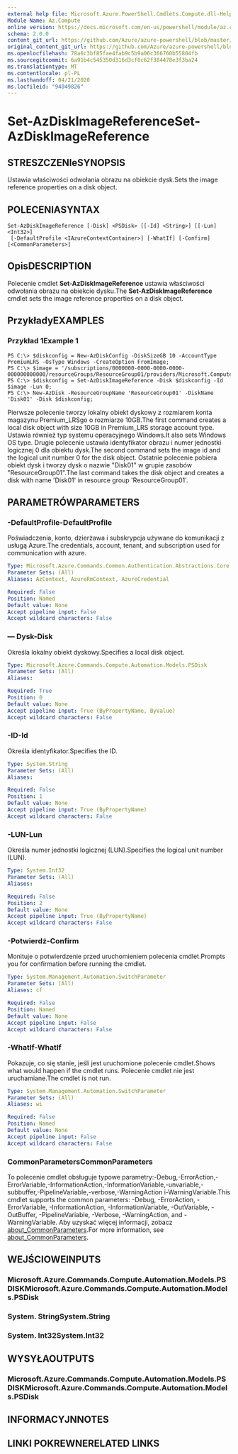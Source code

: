 ```yaml
---
external help file: Microsoft.Azure.PowerShell.Cmdlets.Compute.dll-Help.xml
Module Name: Az.Compute
online version: https://docs.microsoft.com/en-us/powershell/module/az.compute/set-azdiskimagereference
schema: 2.0.0
content_git_url: https://github.com/Azure/azure-powershell/blob/master/src/Compute/Compute/help/Set-AzDiskImageReference.md
original_content_git_url: https://github.com/Azure/azure-powershell/blob/master/src/Compute/Compute/help/Set-AzDiskImageReference.md
ms.openlocfilehash: 78a6c3bf85fae4fab9c5b9a06c366760b55804fb
ms.sourcegitcommit: 6a91b4c545350d316d3cf8c62f384478e3f3ba24
ms.translationtype: MT
ms.contentlocale: pl-PL
ms.lasthandoff: 04/21/2020
ms.locfileid: "94049826"
---
```

# <span data-ttu-id="ffe84-101">Set-AzDiskImageReference</span><span class="sxs-lookup"><span data-stu-id="ffe84-101">Set-AzDiskImageReference</span></span>

## <span data-ttu-id="ffe84-102">STRESZCZENIe</span><span class="sxs-lookup"><span data-stu-id="ffe84-102">SYNOPSIS</span></span>
<span data-ttu-id="ffe84-103">Ustawia właściwości odwołania obrazu na obiekcie dysk.</span><span class="sxs-lookup"><span data-stu-id="ffe84-103">Sets the image reference properties on a disk object.</span></span>

## <span data-ttu-id="ffe84-104">POLECENIA</span><span class="sxs-lookup"><span data-stu-id="ffe84-104">SYNTAX</span></span>

```
Set-AzDiskImageReference [-Disk] <PSDisk> [[-Id] <String>] [[-Lun] <Int32>]
 [-DefaultProfile <IAzureContextContainer>] [-WhatIf] [-Confirm] [<CommonParameters>]
```

## <span data-ttu-id="ffe84-105">Opis</span><span class="sxs-lookup"><span data-stu-id="ffe84-105">DESCRIPTION</span></span>
<span data-ttu-id="ffe84-106">Polecenie cmdlet **Set-AzDiskImageReference** ustawia właściwości odwołania obrazu na obiekcie dysku.</span><span class="sxs-lookup"><span data-stu-id="ffe84-106">The **Set-AzDiskImageReference** cmdlet sets the image reference properties on a disk object.</span></span>

## <span data-ttu-id="ffe84-107">Przykłady</span><span class="sxs-lookup"><span data-stu-id="ffe84-107">EXAMPLES</span></span>

### <span data-ttu-id="ffe84-108">Przykład 1</span><span class="sxs-lookup"><span data-stu-id="ffe84-108">Example 1</span></span>
```
PS C:\> $diskconfig = New-AzDiskConfig -DiskSizeGB 10 -AccountType PremiumLRS -OsType Windows -CreateOption FromImage;
PS C:\> $image = '/subscriptions/0000000-0000-0000-0000-000000000000/resourceGroups/ResourceGroup01/providers/Microsoft.Compute/images/TestImage123';        
PS C:\> $diskconfig = Set-AzDiskImageReference -Disk $diskconfig -Id $image -Lun 0;
PS C:\> New-AzDisk -ResourceGroupName 'ResourceGroup01' -DiskName 'Disk01' -Disk $diskconfig;
```

<span data-ttu-id="ffe84-109">Pierwsze polecenie tworzy lokalny obiekt dyskowy z rozmiarem konta magazynu Premium_LRSgo o rozmiarze 10GB.</span><span class="sxs-lookup"><span data-stu-id="ffe84-109">The first command creates a local disk object with size 10GB in Premium_LRS storage account type.</span></span>  <span data-ttu-id="ffe84-110">Ustawia również typ systemu operacyjnego Windows.</span><span class="sxs-lookup"><span data-stu-id="ffe84-110">It also sets Windows OS type.</span></span>
<span data-ttu-id="ffe84-111">Drugie polecenie ustawia identyfikator obrazu i numer jednostki logicznej 0 dla obiektu dysk.</span><span class="sxs-lookup"><span data-stu-id="ffe84-111">The second command sets the image id and the logical unit number 0 for the disk object.</span></span>
<span data-ttu-id="ffe84-112">Ostatnie polecenie pobiera obiekt dysk i tworzy dysk o nazwie "Disk01" w grupie zasobów "ResourceGroup01".</span><span class="sxs-lookup"><span data-stu-id="ffe84-112">The last command takes the disk object and creates a disk with name 'Disk01' in resource group 'ResourceGroup01'.</span></span>

## <span data-ttu-id="ffe84-113">PARAMETRÓW</span><span class="sxs-lookup"><span data-stu-id="ffe84-113">PARAMETERS</span></span>

### <span data-ttu-id="ffe84-114">-DefaultProfile</span><span class="sxs-lookup"><span data-stu-id="ffe84-114">-DefaultProfile</span></span>
<span data-ttu-id="ffe84-115">Poświadczenia, konto, dzierżawa i subskrypcja używane do komunikacji z usługą Azure.</span><span class="sxs-lookup"><span data-stu-id="ffe84-115">The credentials, account, tenant, and subscription used for communication with azure.</span></span>

```yaml
Type: Microsoft.Azure.Commands.Common.Authentication.Abstractions.Core.IAzureContextContainer
Parameter Sets: (All)
Aliases: AzContext, AzureRmContext, AzureCredential

Required: False
Position: Named
Default value: None
Accept pipeline input: False
Accept wildcard characters: False
```

### <span data-ttu-id="ffe84-116">— Dysk</span><span class="sxs-lookup"><span data-stu-id="ffe84-116">-Disk</span></span>
<span data-ttu-id="ffe84-117">Określa lokalny obiekt dyskowy.</span><span class="sxs-lookup"><span data-stu-id="ffe84-117">Specifies a local disk object.</span></span>

```yaml
Type: Microsoft.Azure.Commands.Compute.Automation.Models.PSDisk
Parameter Sets: (All)
Aliases:

Required: True
Position: 0
Default value: None
Accept pipeline input: True (ByPropertyName, ByValue)
Accept wildcard characters: False
```

### <span data-ttu-id="ffe84-118">-ID</span><span class="sxs-lookup"><span data-stu-id="ffe84-118">-Id</span></span>
<span data-ttu-id="ffe84-119">Określa identyfikator.</span><span class="sxs-lookup"><span data-stu-id="ffe84-119">Specifies the ID.</span></span>

```yaml
Type: System.String
Parameter Sets: (All)
Aliases:

Required: False
Position: 1
Default value: None
Accept pipeline input: True (ByPropertyName)
Accept wildcard characters: False
```

### <span data-ttu-id="ffe84-120">-LUN</span><span class="sxs-lookup"><span data-stu-id="ffe84-120">-Lun</span></span>
<span data-ttu-id="ffe84-121">Określa numer jednostki logicznej (LUN).</span><span class="sxs-lookup"><span data-stu-id="ffe84-121">Specifies the logical unit number (LUN).</span></span>

```yaml
Type: System.Int32
Parameter Sets: (All)
Aliases:

Required: False
Position: 2
Default value: None
Accept pipeline input: True (ByPropertyName)
Accept wildcard characters: False
```

### <span data-ttu-id="ffe84-122">-Potwierdź</span><span class="sxs-lookup"><span data-stu-id="ffe84-122">-Confirm</span></span>
<span data-ttu-id="ffe84-123">Monituje o potwierdzenie przed uruchomieniem polecenia cmdlet.</span><span class="sxs-lookup"><span data-stu-id="ffe84-123">Prompts you for confirmation before running the cmdlet.</span></span>

```yaml
Type: System.Management.Automation.SwitchParameter
Parameter Sets: (All)
Aliases: cf

Required: False
Position: Named
Default value: None
Accept pipeline input: False
Accept wildcard characters: False
```

### <span data-ttu-id="ffe84-124">-WhatIf</span><span class="sxs-lookup"><span data-stu-id="ffe84-124">-WhatIf</span></span>
<span data-ttu-id="ffe84-125">Pokazuje, co się stanie, jeśli jest uruchomione polecenie cmdlet.</span><span class="sxs-lookup"><span data-stu-id="ffe84-125">Shows what would happen if the cmdlet runs.</span></span> <span data-ttu-id="ffe84-126">Polecenie cmdlet nie jest uruchamiane.</span><span class="sxs-lookup"><span data-stu-id="ffe84-126">The cmdlet is not run.</span></span>

```yaml
Type: System.Management.Automation.SwitchParameter
Parameter Sets: (All)
Aliases: wi

Required: False
Position: Named
Default value: None
Accept pipeline input: False
Accept wildcard characters: False
```

### <span data-ttu-id="ffe84-127">CommonParameters</span><span class="sxs-lookup"><span data-stu-id="ffe84-127">CommonParameters</span></span>
<span data-ttu-id="ffe84-128">To polecenie cmdlet obsługuje typowe parametry:-Debug,-ErrorAction,-ErrorVariable,-InformationAction,-InformationVariable,-unvariable,-subbuffer,-PipelineVariable,-verbose,-WarningAction i-WarningVariable.</span><span class="sxs-lookup"><span data-stu-id="ffe84-128">This cmdlet supports the common parameters: -Debug, -ErrorAction, -ErrorVariable, -InformationAction, -InformationVariable, -OutVariable, -OutBuffer, -PipelineVariable, -Verbose, -WarningAction, and -WarningVariable.</span></span> <span data-ttu-id="ffe84-129">Aby uzyskać więcej informacji, zobacz [about_CommonParameters](http://go.microsoft.com/fwlink/?LinkID=113216).</span><span class="sxs-lookup"><span data-stu-id="ffe84-129">For more information, see [about_CommonParameters](http://go.microsoft.com/fwlink/?LinkID=113216).</span></span>

## <span data-ttu-id="ffe84-130">WEJŚCIOWE</span><span class="sxs-lookup"><span data-stu-id="ffe84-130">INPUTS</span></span>

### <span data-ttu-id="ffe84-131">Microsoft.Azure.Commands.Compute.Automation.Models.PSDISK</span><span class="sxs-lookup"><span data-stu-id="ffe84-131">Microsoft.Azure.Commands.Compute.Automation.Models.PSDisk</span></span>

### <span data-ttu-id="ffe84-132">System. String</span><span class="sxs-lookup"><span data-stu-id="ffe84-132">System.String</span></span>

### <span data-ttu-id="ffe84-133">System. Int32</span><span class="sxs-lookup"><span data-stu-id="ffe84-133">System.Int32</span></span>

## <span data-ttu-id="ffe84-134">WYSYŁA</span><span class="sxs-lookup"><span data-stu-id="ffe84-134">OUTPUTS</span></span>

### <span data-ttu-id="ffe84-135">Microsoft.Azure.Commands.Compute.Automation.Models.PSDISK</span><span class="sxs-lookup"><span data-stu-id="ffe84-135">Microsoft.Azure.Commands.Compute.Automation.Models.PSDisk</span></span>

## <span data-ttu-id="ffe84-136">INFORMACYJN</span><span class="sxs-lookup"><span data-stu-id="ffe84-136">NOTES</span></span>

## <span data-ttu-id="ffe84-137">LINKI POKREWNE</span><span class="sxs-lookup"><span data-stu-id="ffe84-137">RELATED LINKS</span></span>
